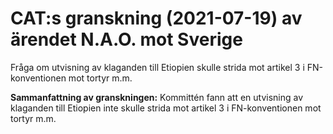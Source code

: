 # CAT:s granskning (2021-07-19) av ärendet N.A.O. mot Sverige

Fråga om utvisning av klaganden till Etiopien skulle strida mot artikel 3 i FN\-konventionen mot tortyr m.m.


**Sammanfattning av granskningen:** Kommittén fann att en utvisning av klaganden till Etiopien inte skulle strida mot artikel 3 i FN\-konventionen mot tortyr m.m.
